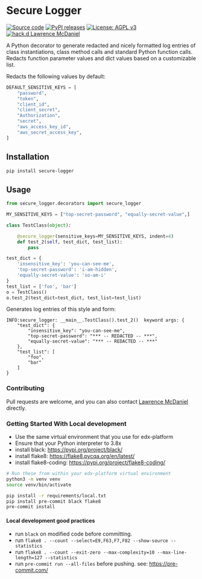 # Secure Logger

[![Source code](https://img.shields.io/static/v1?logo=github&label=Git&style=flat-square&color=brightgreen&message=Source%20code)](https://github.com/lpm0073/secure-logger)
[![PyPI releases](https://img.shields.io/pypi/v/secure-logger?logo=python&logoColor=white)](https://pypi.org/project/secure-logger)
[![License: AGPL v3](https://img.shields.io/badge/License-AGPL_v3-blue.svg)](https://www.gnu.org/licenses/agpl-3.0)
[![hack.d Lawrence McDaniel](https://img.shields.io/badge/hack.d-Lawrence%20McDaniel-orange.svg)](https://lawrencemcdaniel.com)

A Python decorator to generate redacted and nicely formatted log entries of class instantiations, class method calls and standard Python function calls. Redacts function parameter values and dict values based on a customizable list.

Redacts the following values by default:

```python
DEFAULT_SENSITIVE_KEYS = [
    "password",
    "token",
    "client_id",
    "client_secret",
    "Authorization",
    "secret",
    "aws_access_key_id",
    "aws_secret_access_key",
]
```

## Installation

```bash
pip install secure-logger
```

## Usage

```python
from secure_logger.decorators import secure_logger

MY_SENSITIVE_KEYS = ["top-secret-password", "equally-secret-value",]

class TestClass(object):

    @secure_logger(sensitive_keys=MY_SENSITIVE_KEYS, indent=4)
    def test_2(self, test_dict, test_list):
        pass

test_dict = {
    'insensitive_key': 'you-can-see-me',
    'top-secret-password': 'i-am-hidden',
    'equally-secret-value': 'so-am-i'
}
test_list = ['foo', 'bar']
o = TestClass()
o.test_2(test_dict=test_dict, test_list=test_list)
```

Generates log entries of this style and form:

```log
INFO:secure_logger: __main__.TestClass().test_2()  keyword args: {
    "test_dict": {
        "insensitive_key": "you-can-see-me",
        "top-secret-password": "*** -- REDACTED -- ***",
        "equally-secret-value": "*** -- REDACTED -- ***"
    },
    "test_list": [
        "foo",
        "bar"
    ]
}
```

### Contributing

Pull requests are welcome, and you can also contact [Lawrence McDaniel](https://lawrencemcdaniel.com/contact) directly.

### Getting Started With Local development

- Use the same virtual environment that you use for edx-platform
- Ensure that your Python interpreter to 3.8x
- install black: <https://pypi.org/project/black/>
- install flake8: <https://flake8.pycqa.org/en/latest/>
- install flake8-coding: <https://pypi.org/project/flake8-coding/>

```bash
# Run these from within your edx-platform virtual environment
python3 -m venv venv
source venv/bin/activate

pip install -r requirements/local.txt
pip install pre-commit black flake8
pre-commit install
```

#### Local development good practices

- run `black` on modified code before committing.
- run `flake8 . --count --select=E9,F63,F7,F82 --show-source --statistics`
- run `flake8 . --count --exit-zero --max-complexity=10 --max-line-length=127 --statistics`
- run `pre-commit run --all-files` before pushing. see: <https://pre-commit.com/>
